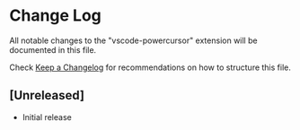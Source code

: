 # Change Log

All notable changes to the "vscode-powercursor" extension will be documented in this file.

Check [Keep a Changelog](http://keepachangelog.com/) for recommendations on how to structure this file.

## [Unreleased]

- Initial release